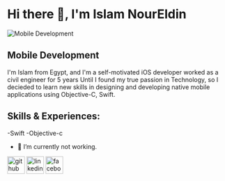 # Hi there 👋, I'm Islam NourEldin

![Mobile Development](https://res.cloudinary.com/practicaldev/image/fetch/s--VYCjowh5--/c_imagga_scale,f_auto,fl_progressive,h_420,q_auto,w_1000/https://dev-to-uploads.s3.amazonaws.com/i/x5f9k3lkw7qv5feobv50.png)
## Mobile Development
I'm Islam from Egypt, and I'm a self-motivated iOS developer worked as a civil engineer for 5 years Until I found my true passion in Technology, so I decieded to learn new skills in designing and developing native mobile applications using Objective-C, Swift.

## Skills & Experiences:
-Swift
-Objective-c

- 🔭 I’m currently not working. 


[<img src='https://cdn.jsdelivr.net/npm/simple-icons@3.0.1/icons/github.svg' alt='github' height='40'>](https://github.com/IslamNour93)  [<img src='https://cdn.jsdelivr.net/npm/simple-icons@3.0.1/icons/linkedin.svg' alt='linkedin' height='40'>](https://www.linkedin.com/in/islam-nour-eldin-60601b153/)  [<img src='https://cdn.jsdelivr.net/npm/simple-icons@3.0.1/icons/facebook.svg' alt='facebook' height='40'>](https://www.facebook.com/Eng.Islam.Nour)  
